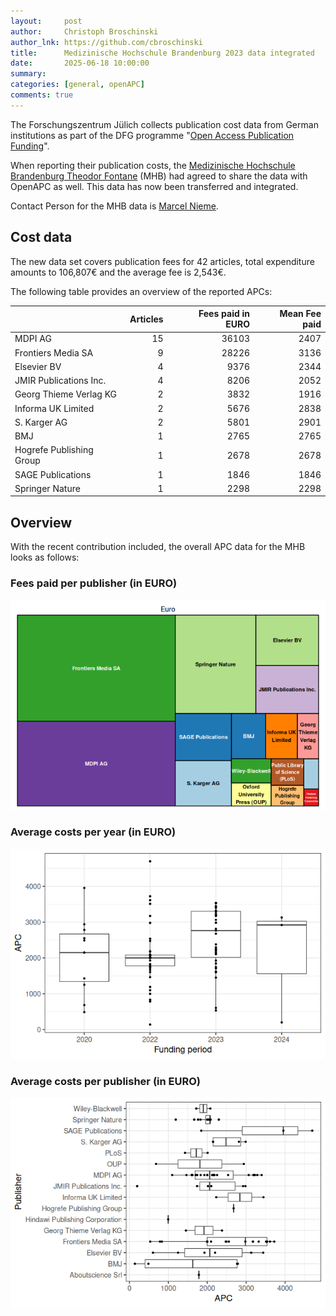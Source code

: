 ```yaml
---
layout:     post
author:     Christoph Broschinski
author_lnk: https://github.com/cbroschinski
title:      Medizinische Hochschule Brandenburg 2023 data integrated
date:       2025-06-18 10:00:00
summary:    
categories: [general, openAPC]
comments: true
---
```





The Forschungszentrum Jülich collects publication cost data from German institutions as part of the DFG programme "[Open Access Publication Funding](https://www.fz-juelich.de/en/zb/open-science/open-access/monitoring-dfg-oa-publication-funding)".

When reporting their publication costs, the [Medizinische Hochschule Brandenburg Theodor Fontane](https://www.mhb-fontane.de/home.html) (MHB) had agreed to share the data with OpenAPC as well. This data has now been transferred and integrated.

Contact Person for the MHB data is [Marcel Nieme](mailto:open.access@mhb-fontane.de).

## Cost data



The new data set covers publication fees for 42 articles, total expenditure amounts to 106,807€ and the average fee is 2,543€.

The following table provides an overview of the reported APCs: 



|                         | Articles| Fees paid in EURO| Mean Fee paid|
|:------------------------|--------:|-----------------:|-------------:|
|MDPI AG                  |       15|             36103|          2407|
|Frontiers Media SA       |        9|             28226|          3136|
|Elsevier BV              |        4|              9376|          2344|
|JMIR Publications Inc.   |        4|              8206|          2052|
|Georg Thieme Verlag KG   |        2|              3832|          1916|
|Informa UK Limited       |        2|              5676|          2838|
|S. Karger AG             |        2|              5801|          2901|
|BMJ                      |        1|              2765|          2765|
|Hogrefe Publishing Group |        1|              2678|          2678|
|SAGE Publications        |        1|              1846|          1846|
|Springer Nature          |        1|              2298|          2298|



## Overview

With the recent contribution included, the overall APC data for the MHB looks as follows:

### Fees paid per publisher (in EURO)

![plot of chunk tree_mhb_2025_06_18_full](/figure/tree_mhb_2025_06_18_full-1.png)

###  Average costs per year (in EURO)

![plot of chunk box_mhb_2025_06_18_year_full](/figure/box_mhb_2025_06_18_year_full-1.png)

###  Average costs per publisher (in EURO)

![plot of chunk box_mhb_2025_06_18_publisher_full](/figure/box_mhb_2025_06_18_publisher_full-1.png)
